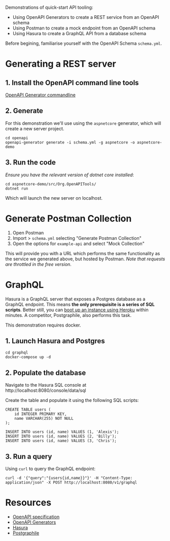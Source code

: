 Demonstrations of quick-start API tooling:
- Using OpenAPI Generators to create a REST service from an OpenAPI schema
- Using Postman to create a mock endpoint from an OpenAPI schema
- Using Hasura to create a GraphQL API from a database schema

Before begining, familiarise yourself with the OpenAPI Schema `schema.yml`.

# Generating a REST server

## 1. Install the OpenAPI command line tools

[OpenAPI Generator commandline](https://openapi-generator.tech/docs/installation)

## 2. Generate

For this demonstration we'll use using the `aspnetcore` generator, which will create a new server project.

```
cd openapi
openapi-generator generate -i schema.yml -g aspnetcore -o aspnetcore-demo
```

## 3. Run the code

_Ensure you have the relevant version of dotnet core installed_:

```
cd aspnetcore-demo/src/Org.OpenAPITools/
dotnet run
```

Which will launch the new server on localhost.

# Generate Postman Collection

1. Open Postman
2. Import > `schema.yml` selecting "Generate Postman Collection"
3. Open the options for `example-api` and select "Mock Collection"

This will provide you with a URL which performs the same functionality as the service we generated above, but hosted by Postman. _Note that requests are throttled in the free version_.

# GraphQL

Hasura is a GraphQL server that exposes a Postgres database as a GraphQL endpoint. This means __the only prerequisite is a series of SQL scripts__. Better still, you can [boot up an instance using Heroku](https://docs.hasura.io/1.0/graphql/manual/getting-started/heroku-simple.html) within minutes. A competitor, Postgraphile, also performs this task.

This demonstration requires docker.

## 1. Launch Hasura and Postgres

```
cd graphql
docker-compose up -d
```

## 2. Populate the database

Navigate to the Hasura SQL console at http://localhost:8080/console/data/sql

Create the table and populate it using the following SQL scripts:

```
CREATE TABLE users (
    id INTEGER PRIMARY KEY,
    name VARCHAR(255) NOT NULL
);

INSERT INTO users (id, name) VALUES (1, 'Alexis');
INSERT INTO users (id, name) VALUES (2, 'Billy');
INSERT INTO users (id, name) VALUES (3, 'Chris');
```

## 3. Run a query

Using `curl` to query the GraphQL endpoint:

```
curl -d '{"query":"{users{id,name}}"}' -H "Content-Type: application/json" -X POST http://localhost:8080/v1/graphql 
```

# Resources

- [OpenAPI specification](https://swagger.io/docs/specification/about/)
- [OpenAPI Generators](https://openapi-generator.tech/)
- [Hasura](https://hasura.io)
- [Postgraphile](https://www.graphile.org/postgraphile/)
